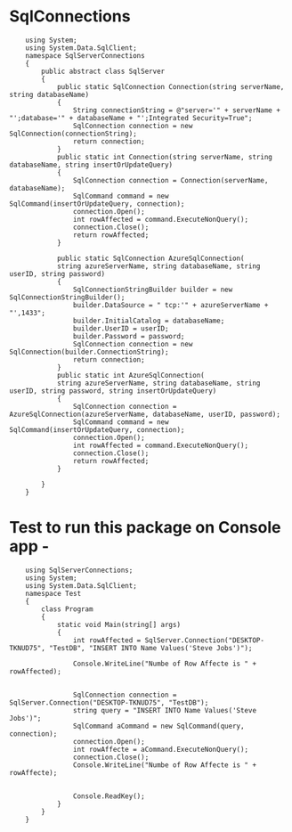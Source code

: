# SqlConnections


        using System;
        using System.Data.SqlClient;
        namespace SqlServerConnections
        {
            public abstract class SqlServer
            {
                public static SqlConnection Connection(string serverName, string databaseName)
                {
                    String connectionString = @"server='" + serverName + "';database='" + databaseName + "';Integrated Security=True";
                    SqlConnection connection = new SqlConnection(connectionString);
                    return connection;
                }
                public static int Connection(string serverName, string databaseName, string insertOrUpdateQuery)
                {
                    SqlConnection connection = Connection(serverName, databaseName);
                    SqlCommand command = new SqlCommand(insertOrUpdateQuery, connection);
                    connection.Open();
                    int rowAffected = command.ExecuteNonQuery();
                    connection.Close();
                    return rowAffected;
                }
                
                public static SqlConnection AzureSqlConnection(
                string azureServerName, string databaseName, string userID, string password)
                {
                    SqlConnectionStringBuilder builder = new SqlConnectionStringBuilder();
                    builder.DataSource = " tcp:'" + azureServerName + "',1433";
                    builder.InitialCatalog = databaseName;
                    builder.UserID = userID;
                    builder.Password = password;
                    SqlConnection connection = new SqlConnection(builder.ConnectionString);
                    return connection;
                }
                public static int AzureSqlConnection(
                string azureServerName, string databaseName, string userID, string password, string insertOrUpdateQuery)
                {
                    SqlConnection connection = AzureSqlConnection(azureServerName, databaseName, userID, password);
                    SqlCommand command = new SqlCommand(insertOrUpdateQuery, connection);
                    connection.Open();
                    int rowAffected = command.ExecuteNonQuery();
                    connection.Close();
                    return rowAffected;
                }
                
            }
        }



      
# Test to run this package on Console app -

        using SqlServerConnections;
        using System;
        using System.Data.SqlClient;
        namespace Test
        {
            class Program
            {
                static void Main(string[] args)
                {
                    int rowAffected = SqlServer.Connection("DESKTOP-TKNUD75", "TestDB", "INSERT INTO Name Values('Steve Jobs')");
                    
                    Console.WriteLine("Numbe of Row Affecte is " + rowAffected);


                    SqlConnection connection = SqlServer.Connection("DESKTOP-TKNUD75", "TestDB");                
                    string query = "INSERT INTO Name Values('Steve Jobs')";
                    SqlCommand aCommand = new SqlCommand(query, connection);
                    connection.Open();
                    int rowAffecte = aCommand.ExecuteNonQuery();
                    connection.Close();
                    Console.WriteLine("Numbe of Row Affecte is " + rowAffecte);


                    Console.ReadKey();
                }
            }
        }
